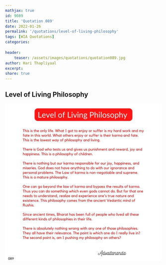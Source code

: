 ```yaml
---
mathjax: true
id: 9089
title: 'Quotation 089'
date: 2022-01-26
permalink: '/quotations/level-of-living-philosophy'
tags: [WIA Quotations] 
categories: 

header:
    teaser: /assets/images/quotations/quotation089.jpg
author: Hari Thapliyaal 
excerpt:
share: true 
---
```


## Level of Living Philosophy

![Level of Living Philosophy](/assets/images/quotations/quotation089.jpg)
